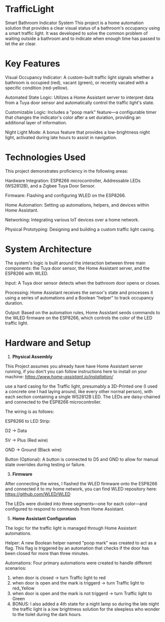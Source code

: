 # TrafficLight
Smart Bathroom Indicator System
This project is a home automation solution that provides a clear visual status of a bathroom's occupancy using a smart traffic light. It was developed to solve the common problem of waiting outside a bathroom and to indicate when enough time has passed to let the air clear.

# Key Features
Visual Occupancy Indicator: A custom-built traffic light signals whether a bathroom is occupied (red), vacant (green), or recently vacated with a specific condition (red-yellow).

Automated State Logic: Utilizes a Home Assistant server to interpret data from a Tuya door sensor and automatically control the traffic light's state.

Customizable Logic: Includes a "poop mark" feature—a configurable timer that changes the indicator's color after a set duration, providing an additional layer of information.

Night Light Mode: A bonus feature that provides a low-brightness night light, activated during late hours to assist in navigation.

# Technologies Used
This project demonstrates proficiency in the following areas:

Hardware Integration: ESP8266 microcontroller, Addressable LEDs (WS2812B), and a Zigbee Tuya Door Sensor.

Firmware: Flashing and configuring WLED on the ESP8266.

Home Automation: Setting up automations, helpers, and devices within Home Assistant.

Networking: Integrating various IoT devices over a home network.

Physical Prototyping: Designing and building a custom traffic light casing.

# System Architecture
The system's logic is built around the interaction between three main components: the Tuya door sensor, the Home Assistant server, and the ESP8266 with WLED.

Input: A Tuya door sensor detects when the bathroom door opens or closes.

Processing: Home Assistant receives the sensor's state and processes it using a series of automations and a Boolean "helper" to track occupancy duration.

Output: Based on the automation rules, Home Assistant sends commands to the WLED firmware on the ESP8266, which controls the color of the LED traffic light.

# Hardware and Setup
1. **Physical Assembly**

This Project assumes you already have have Home Assistant server running, if you don't you can follow instructions here to install on your machine: *https://www.home-assistant.io/installation/*

use a hard casing for the Traffic light, presumably a 3D-Printed one (I used a concrete one I had laying around, like every other normal person), with each section containing a single WS2812B LED. The LEDs are daisy-chained and connected to the ESP8266 microcontroller.

The wiring is as follows:

ESP8266 to LED Strip:

D2 → Data

5V → Plus (Red wire)

GND → Ground (Black wire)

Button (Optional): A button is connected to D5 and GND to allow for manual state overrides during testing or failure.

3. **Firmware**

   
After connecting the wires, I flashed the WLED firmware onto the ESP8266 and connected it to my home network, you can find WLED repository here: https://github.com/WLED/WLED

The LEDs were divided into three segments—one for each color—and configured to respond to commands from Home Assistant.

5. **Home Assistant Configuration**

   
The logic for the traffic light is managed through Home Assistant automations.

Helper: A new Boolean helper named "poop mark" was created to act as a flag. This flag is triggered by an automation that checks if the door has been closed for more than three minutes.

Automations: Four primary automations were created to handle different scenarios:

1. when door is closed -> turn Traffic light to red
2. when door is open and the mark is triggerd -> turn Traffic light to red_Yellow
3. when door is open and the mark is  not triggerd -> turn Traffic light to Green
4. BONUS: I also added a 4th state for a night lamp so during the late night the traffic light is a low brightness solution for the sleepless who wonder to the tiolet during the dark hours.

